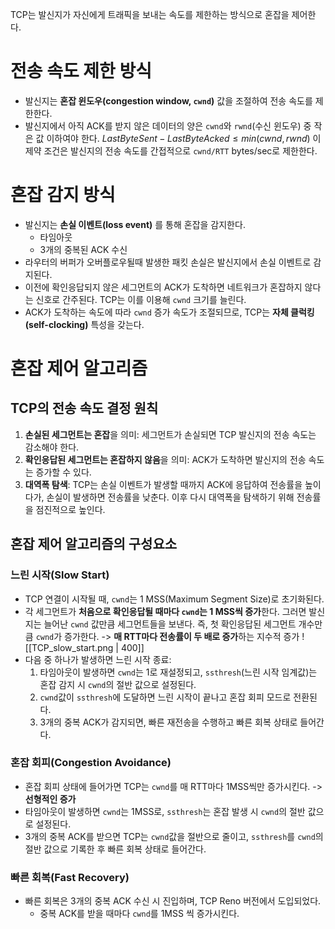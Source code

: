 TCP는 발신지가 자신에게 트래픽을 보내는 속도를 제한하는 방식으로 혼잡을 제어한다.
# 전송 속도 제한 방식
- 발신지는 **혼잡 윈도우(congestion window, `cwnd`)** 값을 조절하여 전송 속도를 제한한다.
- 발신지에서 아직 ACK를 받지 않은 데이터의 양은 `cwnd`와 `rwnd`(수신 윈도우) 중 작은 값 이하여야 한다.
  $LastByteSent - LastByteAcked \leq min(cwnd, rwnd)$
  이 제약 조건은 발신지의 전송 속도를 간접적으로 `cwnd/RTT` bytes/sec로 제한한다.
# 혼잡 감지 방식
- 발신지는 **손실 이벤트(loss event)** 를 통해 혼잡을 감지한다.
	- 타임아웃
	- 3개의 중복된 ACK 수신
- 라우터의 버퍼가 오버플로우될때 발생한 패킷 손실은 발신지에서 손실 이벤트로 감지된다.
- 이전에 확인응답되지 않은 세그먼트의 ACK가 도착하면 네트워크가 혼잡하지 않다는 신호로 간주된다. TCP는 이를 이용해 `cwnd` 크기를 늘린다.
- ACK가 도착하는 속도에 따라 `cwnd` 증가 속도가 조절되므로, TCP는 **자체 클럭킹(self-clocking)** 특성을 갖는다.
# 혼잡 제어 알고리즘
## TCP의 전송 속도 결정 원칙
1. **손실된 세그먼트는 혼잡**을 의미: 세그먼트가 손실되면 TCP 발신지의 전송 속도는 감소해야 한다.
2. **확인응답된 세그먼트는 혼잡하지 않음**을 의미: ACK가 도착하면 발신지의 전송 속도는 증가할 수 있다.
3. **대역폭 탐색**: TCP는 손실 이벤트가 발생할 때까지 ACK에 응답하여 전송률을 높이다가, 손실이 발생하면 전송률을 낮춘다. 이후 다시 대역폭을 탐색하기 위해 전송률을 점진적으로 높인다.
## 혼잡 제어 알고리즘의 구성요소
### 느린 시작(Slow Start)
- TCP 연결이 시작될 때, `cwnd`는 1 MSS(Maximum Segment Size)로 초기화된다.
- 각 세그먼트가 **처음으로 확인응답될 때마다 `cwnd`는 1 MSS씩 증가**한다. 그러면 발신지는 늘어난 `cwnd` 값만큼 세그먼트들을 보낸다. 즉, 첫 확인응답된 세그먼트 개수만큼 `cwnd`가 증가한다. -> **매 RTT마다 전송률이 두 배로 증가**하는 지수적 증가
  ![[TCP_slow_start.png | 400]]
- 다음 중 하나가 발생하면 느린 시작 종료:
	1. 타임아웃이 발생하면 `cwnd`는 1로 재설정되고, `ssthresh`(느린 시작 임계값)는 혼잡 감지 시 `cwnd`의 절반 값으로 설정된다.
	2. `cwnd`값이 `ssthresh`에 도달하면 느린 시작이 끝나고 혼잡 회피 모드로 전환된다.
	3. 3개의 중복 ACK가 감지되면, 빠른 재전송을 수행하고 빠른 회복 상태로 들어간다.
### 혼잡 회피(Congestion Avoidance)
- 혼잡 회피 상태에 들어가면 TCP는 `cwnd`를 매 RTT마다 1MSS씩만 증가시킨다. -> **선형적인 증가**
- 타임아웃이 발생하면 `cwnd`는 1MSS로, `ssthresh`는 혼잡 발생 시 `cwnd`의 절반 값으로 설정된다.
- 3개의 중복 ACK를 받으면 TCP는 `cwnd`값을 절반으로 줄이고, `ssthresh`를 `cwnd`의 절반 값으로 기록한 후 빠른 회복 상태로 들어간다.
### 빠른 회복(Fast Recovery)
- 빠른 회복은 3개의 중복 ACK 수신 시 진입하며, TCP Reno 버전에서 도입되었다.
	- 중복 ACK를 받을 때마다 `cwnd`를 1MSS 씩 증가시킨다.

